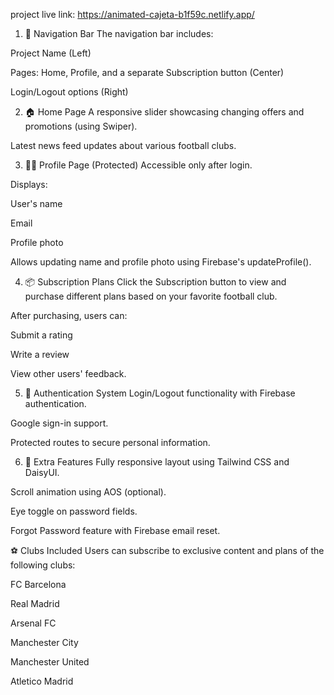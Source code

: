 project live link: https://animated-cajeta-b1f59c.netlify.app/

1. 🔗 Navigation Bar
The navigation bar includes:

Project Name (Left)

Pages: Home, Profile, and a separate Subscription button (Center)

Login/Logout options (Right)

2. 🏠 Home Page
A responsive slider showcasing changing offers and promotions (using Swiper).

Latest news feed updates about various football clubs.

3. 🙍‍♂️ Profile Page (Protected)
Accessible only after login.

Displays:

User's name

Email

Profile photo

Allows updating name and profile photo using Firebase's updateProfile().

4. 📦 Subscription Plans
Click the Subscription button to view and purchase different plans based on your favorite football club.

After purchasing, users can:

Submit a rating

Write a review

View other users' feedback.

5. 🔐 Authentication System
Login/Logout functionality with Firebase authentication.

Google sign-in support.

Protected routes to secure personal information.

6. 📂 Extra Features
Fully responsive layout using Tailwind CSS and DaisyUI.

Scroll animation using AOS (optional).

Eye toggle on password fields.

Forgot Password feature with Firebase email reset.

⚽ Clubs Included
Users can subscribe to exclusive content and plans of the following clubs:

FC Barcelona

Real Madrid

Arsenal FC

Manchester City

Manchester United

Atletico Madrid
